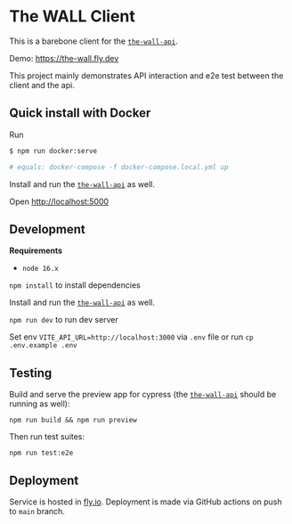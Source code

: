 # The WALL Client

This is a barebone client for the [`the-wall-api`](https://github.com/jmerilainen/the-wall-api).

Demo: https://the-wall.fly.dev

This project mainly demonstrates API interaction and e2e test between the client and the api.

## Quick install with Docker

Run

```sh
$ npm run docker:serve

# equals: docker-compose -f docker-compose.local.yml up
```

Install and run the [`the-wall-api`](https://github.com/jmerilainen/the-wall-api)
as well.

Open [http://localhost:5000](http://localhost:5000)

## Development

**Requirements**

- `node 16.x`

`npm install` to install dependencies

Install and run the [`the-wall-api`](https://github.com/jmerilainen/the-wall-api)
as well.

`npm run dev` to run dev server

Set env `VITE_API_URL=http://localhost:3000` via `.env` file or run `cp .env.example .env`

## Testing

Build and serve the preview app for cypress (the [`the-wall-api`](https://github.com/jmerilainen/the-wall-api) should be running as well):

`npm run build && npm run preview`

Then run test suites:

`npm run test:e2e`

## Deployment

Service is hosted in [fly.io](https://fly.io). Deployment is made via GitHub actions on push to `main` branch.
